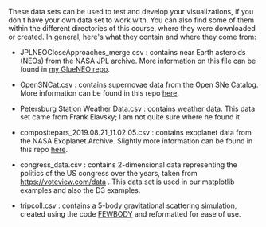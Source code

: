 These data sets can be used to test and develop your visualizations, if you don't have your own data set to work with.  You can also find some of them within the different directories of this course, where they were downloaded or created.  In general, here's what they contain and where they come from:

* JPLNEOCloseApproaches_merge.csv : contains near Earth asteroids (NEOs) from the NASA JPL archive.  More information on this file can be found in [my GlueNEO repo](https://github.com/ageller/GlueNEO).  

* OpenSNCat.csv : contains supernovae data from the Open SNe Catalog.  More information can be found in this repo [here](https://github.com/ageller/IDEAS_FSS-Vis/tree/master/WebGL/threejs/SNdata).

* Petersburg Station Weather Data.csv : contains weather data.  This data set came from Frank Elavsky; I am not quite sure where he found it.

* compositepars_2019.08.21_11.02.05.csv : contains exoplanet data from the NASA Exoplanet Archive.  Slightly more information can be found in this repo [here](https://github.com/ageller/IDEAS_FSS-Vis/tree/master/Processing/exoplanetExample).

* congress_data.csv : contains 2-dimensional data representing the politics of the US congress over the years, taken from https://voteview.com/data .  This data set is used in our matplotlib examples and also the D3 examples.

* tripcoll.csv : contains a 5-body gravitational scattering simulation, created using the code [FEWBODY](http://www.ascl.net/1208.011) and reformatted for ease of use.  
